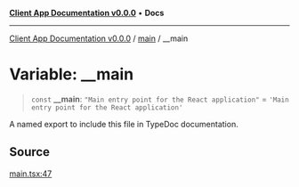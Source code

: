[**Client App Documentation v0.0.0**](../../README.md) • **Docs**

***

[Client App Documentation v0.0.0](../../README.md) / [main](../README.md) / \_\_main

# Variable: \_\_main

> `const` **\_\_main**: `"Main entry point for the React application"` = `'Main entry point for the React application'`

A named export to include this file in TypeDoc documentation.

## Source

[main.tsx:47](https://github.com/jimmykurian/Reactivities/blob/3efbe3bfb6716c3d5c2e8564b3c6191927ca620b/client-app/src/main.tsx#L47)

